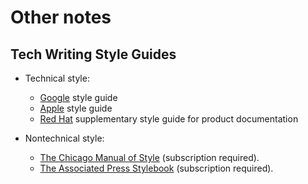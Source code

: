 # Other notes

## Tech Writing Style Guides

+   Technical style:

    +   [Google](https://developers.google.com/style) style guide
    +   [Apple](https://support.apple.com/en-gb/guide/applestyleguide/welcome/web) style guide
    +   [Red Hat](https://redhat-documentation.github.io/supplementary-style-guide/)
        supplementary style guide for product documentation

+   Nontechnical style:

    +   [The Chicago Manual of Style](https://www.chicagomanualofstyle.org/home.html)
        (subscription required).
    +   [The Associated Press Stylebook](https://www.apstylebook.com/) (subscription required).